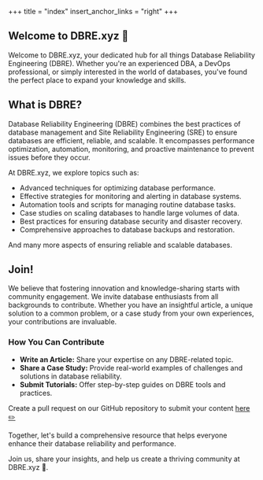 +++
title = "index"
insert_anchor_links = "right"
+++

## Welcome to DBRE.xyz 🌱

Welcome to DBRE.xyz, your dedicated hub for all things Database Reliability
Engineering (DBRE). Whether you're an experienced DBA, a DevOps professional,
or simply interested in the world of databases, you've found the perfect place
to expand your knowledge and skills.

## What is DBRE?

Database Reliability Engineering (DBRE) combines the best practices of database
management and Site Reliability Engineering (SRE) to ensure databases are
efficient, reliable, and scalable. It encompasses performance optimization,
automation, monitoring, and proactive maintenance to prevent issues before they
occur.

At DBRE.xyz, we explore topics such as:
- Advanced techniques for optimizing database performance.
- Effective strategies for monitoring and alerting in database systems.
- Automation tools and scripts for managing routine database tasks.
- Case studies on scaling databases to handle large volumes of data.
- Best practices for ensuring database security and disaster recovery.
- Comprehensive approaches to database backups and restoration.

And many more aspects of ensuring reliable and scalable databases.


## Join!

We believe that fostering innovation and knowledge-sharing starts with
community engagement. We invite database enthusiasts from all backgrounds to
contribute. Whether you have an insightful article, a unique solution to a
common problem, or a case study from your own experiences, your contributions
are invaluable.

### How You Can Contribute

- **Write an Article:** Share your expertise on any DBRE-related topic.
- **Share a Case Study:** Provide real-world examples of challenges and
  solutions in database reliability.
- **Submit Tutorials:** Offer step-by-step guides on DBRE tools and practices.

Create a pull request on our GitHub repository to submit your content [here ✏️](https://github.com/nbari/dbre/tree/main/content)

Together, let's build a comprehensive resource that helps everyone enhance
their database reliability and performance.

Join us, share your insights, and help us create a thriving community at
DBRE.xyz 🌱.
